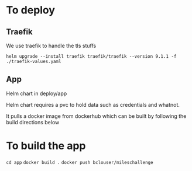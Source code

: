 
# To deploy

## Traefik
We use traefik to handle the tls stuffs
```
helm upgrade --install traefik traefik/traefik --version 9.1.1 -f ./traefik-values.yaml
```

## App
Helm chart in deploy/app

Helm chart requires a pvc to hold data such as credentials and whatnot.

It pulls a docker image from dockerhub which can be built by following the build directions below




# To build the app
`cd app`
`docker build .`
`docker push bclouser/mileschallenge`